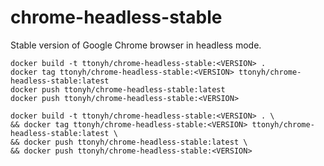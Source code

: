 # chrome-headless-stable
Stable version of Google Chrome browser in headless mode.







```
docker build -t ttonyh/chrome-headless-stable:<VERSION> .
docker tag ttonyh/chrome-headless-stable:<VERSION> ttonyh/chrome-headless-stable:latest
docker push ttonyh/chrome-headless-stable:latest
docker push ttonyh/chrome-headless-stable:<VERSION>
```



```
docker build -t ttonyh/chrome-headless-stable:<VERSION> . \
&& docker tag ttonyh/chrome-headless-stable:<VERSION> ttonyh/chrome-headless-stable:latest \
&& docker push ttonyh/chrome-headless-stable:latest \
&& docker push ttonyh/chrome-headless-stable:<VERSION>
```






